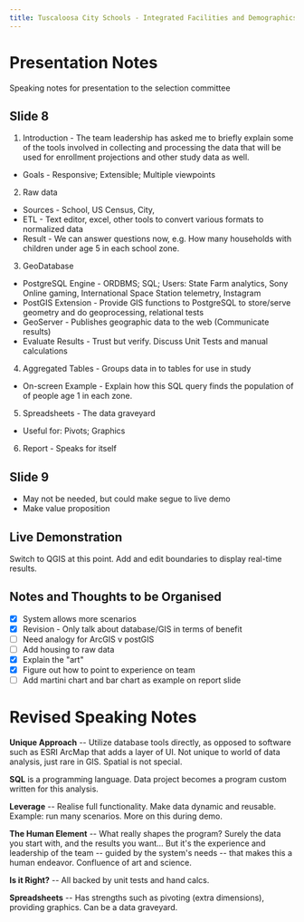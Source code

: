 ```yaml
---
title: Tuscaloosa City Schools - Integrated Facilities and Demographics Study
---
```


Presentation Notes
==================

Speaking notes for presentation to the selection committee

Slide 8
-------

1.  Introduction - The team leadership has asked me to briefly explain some of the tools involved in collecting and processing the data that will be used for enrollment projections and other study data as well.
  * Goals - Responsive; Extensible; Multiple viewpoints
2.  Raw data
  * Sources - School, US Census, City, 
  * ETL - Text editor, excel, other tools to convert various formats to normalized data
  * Result - We can answer questions now, e.g. How many households with children under age 5 in each school zone.
3.  GeoDatabase
  * PostgreSQL Engine - ORDBMS; SQL; Users: State Farm analytics, Sony Online gaming, International Space Station telemetry, Instagram
  * PostGIS Extension - Provide GIS functions to PostgreSQL to store/serve geometry and do geoprocessing, relational tests
  * GeoServer - Publishes geographic data to the web (Communicate results)
  * Evaluate Results - Trust but verify. Discuss Unit Tests and manual calculations
4.  Aggregated Tables - Groups data in to tables for use in study
  * On-screen Example - Explain how this SQL query finds the population of of people age 1 in each zone.
5.  Spreadsheets - The data graveyard
  * Useful for: Pivots; Graphics
6.  Report - Speaks for itself

Slide 9
-------

* May not be needed, but could make segue to live demo
* Make value proposition

Live Demonstration
------------------

Switch to QGIS at this point.  Add and edit boundaries to display real-time results.

Notes and Thoughts to be Organised
----------------------------------
* [x] System allows more scenarios
* [x] Revision - Only talk about database/GIS in terms of benefit
* [ ] Need analogy for ArcGIS v postGIS
* [ ] Add housing to raw data
* [x] Explain the "art"
* [x] Figure out how to point to experience on team
* [ ] Add martini chart and bar chart as example on report slide

Revised Speaking Notes
======================

**Unique Approach** -- Utilize database tools directly, as opposed to software such as ESRI ArcMap that adds a layer of UI.  Not unique to world of data analysis, just rare in GIS.  Spatial is not special.

**SQL** is a programming language.  Data project becomes a program custom written for this analysis.

**Leverage** -- Realise full functionality.  Make data dynamic and reusable.  Example: run many scenarios.  More on this during demo.

**The Human Element** -- What really shapes the program?  Surely the data you start with, and the results you want... But it's the experience and leadership of the team -- guided by the system's needs -- that makes this a human endeavor.  Confluence of art and science.

**Is it Right?** -- All backed by unit tests and hand calcs.

**Spreadsheets** -- Has strengths such as pivoting (extra dimensions), providing graphics.  Can be a data graveyard.

